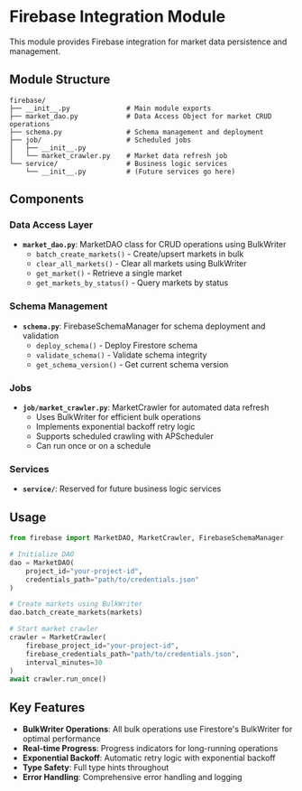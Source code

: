 # Firebase Integration Module

This module provides Firebase integration for market data persistence and management.

## Module Structure

```
firebase/
├── __init__.py              # Main module exports
├── market_dao.py            # Data Access Object for market CRUD operations
├── schema.py                # Schema management and deployment
├── job/                     # Scheduled jobs
│   ├── __init__.py
│   └── market_crawler.py    # Market data refresh job
└── service/                 # Business logic services
    └── __init__.py          # (Future services go here)
```

## Components

### Data Access Layer
- **`market_dao.py`**: MarketDAO class for CRUD operations using BulkWriter
  - `batch_create_markets()` - Create/upsert markets in bulk
  - `clear_all_markets()` - Clear all markets using BulkWriter
  - `get_market()` - Retrieve a single market
  - `get_markets_by_status()` - Query markets by status

### Schema Management
- **`schema.py`**: FirebaseSchemaManager for schema deployment and validation
  - `deploy_schema()` - Deploy Firestore schema
  - `validate_schema()` - Validate schema integrity
  - `get_schema_version()` - Get current schema version

### Jobs
- **`job/market_crawler.py`**: MarketCrawler for automated data refresh
  - Uses BulkWriter for efficient bulk operations
  - Implements exponential backoff retry logic
  - Supports scheduled crawling with APScheduler
  - Can run once or on a schedule

### Services
- **`service/`**: Reserved for future business logic services

## Usage

```python
from firebase import MarketDAO, MarketCrawler, FirebaseSchemaManager

# Initialize DAO
dao = MarketDAO(
    project_id="your-project-id",
    credentials_path="path/to/credentials.json"
)

# Create markets using BulkWriter
dao.batch_create_markets(markets)

# Start market crawler
crawler = MarketCrawler(
    firebase_project_id="your-project-id",
    firebase_credentials_path="path/to/credentials.json",
    interval_minutes=30
)
await crawler.run_once()
```

## Key Features

- **BulkWriter Operations**: All bulk operations use Firestore's BulkWriter for optimal performance
- **Real-time Progress**: Progress indicators for long-running operations
- **Exponential Backoff**: Automatic retry logic with exponential backoff
- **Type Safety**: Full type hints throughout
- **Error Handling**: Comprehensive error handling and logging
